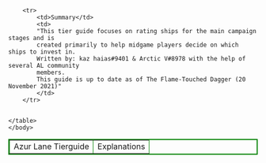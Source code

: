 <html>
    <body>
        <table border="2" bordercolor="green">
        <tr>
            <td>Azur Lane Tierguide</td>
            <td>Explanations</td>
        </tr>

        <tr>
            <td>Summary</td>
            <td>
            "This tier guide focuses on rating ships for the main campaign stages and is 
            created primarily to help midgame players decide on which ships to invest in.
            Written by: kaz haias#9401 & Arctic V#8978 with the help of several AL community 
            members.
            This guide is up to date as of The Flame-Touched Dagger (20 November 2021)"
            </td>
        </tr>


    </table>
    </body>
</html>
